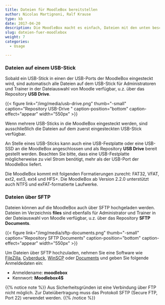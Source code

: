 ```yaml
---
title: Dateien für MoodleBox bereitstellen
author: Nicolas Martignoni, Ralf Krause
type: kb
date: 2017-04-20
description: Die MoodleBox macht es einfach, Dateien mit den unten beschriebenen Methoden zur Verfügung zu stellen
slug: dateien-fuer-moodlebox
weight: 7
categories:
  - Usage

---
```

### Dateien auf einem USB-Stick

Sobald ein USB-Stick in einen der USB-Ports der MoodleBox eingesteckt wird, sind automatisch alle Dateien auf dem USB-Stick für Administratoren und Trainer in der Dateiauswahl von Moodle verfügbar, u.z. über das Repository __USB Drive__.

{{< figure link="/img/media/usb-drive.png" thumb="-small" caption="Repository USB-Drive " caption-position="bottom" caption-effect="appear" width="550px" >}}

Wenn mehrere USB-Sticks in die MoodleBox eingesteckt werden, sind ausschließlich die Dateien auf dem zuerst eingesteckten USB-Stick verfügbar.

An Stelle eines USB-Sticks kann auch eine USB-Festplatte oder eine USB-SSD an die MoodleBox angeschlossen und als Repository __USB Drive__ bereit gestellt werden. Beachten Sie bitte, dass eine USB-Festplatte möglicherweise zu viel Strom benötigt, mehr als der USB-Port der MoodleBox liefert.

Die MoodleBox kommt mit folgenden Formatierungen zurecht: FAT32, VFAT, ext2, ext3, ext4 und HFS+. Die MoodleBox ab Version 2.2.0 unterstützt auch NTFS und exFAT-formatierte Laufwerke.

### Dateien über SFTP

Dateien können auf die MoodleBox auch über SFTP hochgeladen werden. Dateien im Verzeichnis __files__ sind ebenfalls für Administrator und Trainer in der Dateiauswahl von Moodle verfügbar, u.z. über das Repository __SFTP Documents__.

{{< figure link="/img/media/sftp-documents.png" thumb="-small" caption="Repository SFTP Documents" caption-position="bottom" caption-effect="appear" width="550px" >}}

Um Dateien über SFTP hochzuladen, nehmen Sie eine Software wie [FileZilla][1], [Cyberduck][2], [WinSCP][3] oder [Documents][4] und geben Sie folgende Anmeldedaten ein:

  * Anmeldename: __moodlebox__
  * Kennwort: __Moodlebox4$__

{{% notice note %}}
Aus Sicherheitsgründen ist eine Verbindung über FTP nicht möglich. Zur Dateiübertragung muss das Protokoll SFTP (Secure FTP, Port 22) verwendet werden.
{{% /notice %}}

 [1]: https://filezilla-project.org/
 [2]: https://cyberduck.io/
 [3]: http://winscp.net/
 [4]: https://readdle.com/de/products/documents/

